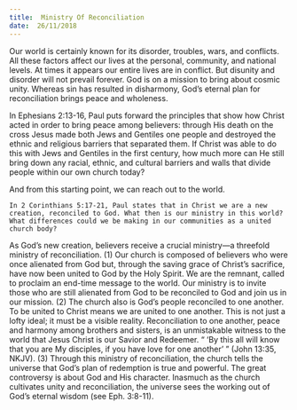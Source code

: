 ```yaml
---
title:  Ministry Of Reconciliation
date:  26/11/2018
---
```


Our world is certainly known for its disorder, troubles, wars, and conflicts. All these factors affect our lives at the personal, community, and national levels. At times it appears our entire lives are in conflict. But disunity and disorder will not prevail forever. God is on a mission to bring about cosmic unity. Whereas sin has resulted in disharmony, God’s eternal plan for reconciliation brings peace and wholeness.

In Ephesians 2:13-16, Paul puts forward the principles that show how Christ acted in order to bring peace among believers: through His death on the cross Jesus made both Jews and Gentiles one people and destroyed the ethnic and religious barriers that separated them. If Christ was able to do this with Jews and Gentiles in the first century, how much more can He still bring down any racial, ethnic, and cultural barriers and walls that divide people within our own church today?

And from this starting point, we can reach out to the world.

`In 2 Corinthians 5:17-21, Paul states that in Christ we are a new creation, reconciled to God. What then is our ministry in this world? What differences could we be making in our communities as a united church body?`

As God’s new creation, believers receive a crucial ministry—a threefold ministry of reconciliation. (1) Our church is composed of believers who were once alienated from God but, through the saving grace of Christ’s sacrifice, have now been united to God by the Holy Spirit. We are the remnant, called to proclaim an end-time message to the world. Our ministry is to invite those who are still alienated from God to be reconciled to God and join us in our mission. (2) The church also is God’s people reconciled to one another. To be united to Christ means we are united to one another. This is not just a lofty ideal; it must be a visible reality. Reconciliation to one another, peace and harmony among brothers and sisters, is an unmistakable witness to the world that Jesus Christ is our Savior and Redeemer. “ ‘By this all will know that you are My disciples, if you have love for one another’ ” (John 13:35, NKJV). (3) Through this ministry of reconciliation, the church tells the universe that God’s plan of redemption is true and powerful. The great controversy is about God and His character. Inasmuch as the church cultivates unity and reconciliation, the universe sees the working out of God’s eternal wisdom (see Eph. 3:8-11).